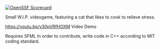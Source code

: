 [![OpenSSF Scorecard](https://api.scorecard.dev/projects/github.com/noleysc/Cooking-Star/badge)](https://scorecard.dev/viewer/?uri=github.com/noleysc/Cooking-Star)

Small W.I.P. videogame, featuring a cat that likes to cook to relieve stress.

https://youtu.be/y30pVRfHOXM
Video Demo

Requires SFML
In order to contribute, write code in C++ according to MIT coding standard.
